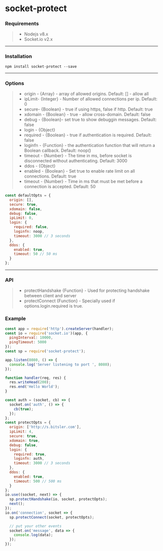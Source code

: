 # socket-protect

### **Requirements**

> - Nodejs v8.x
> - Socket.io v2.x

----------

### **Installation**

`npm install socket-protect --save`

----------
### **Options**
> - origin - {Array} - array of allowed origins. Default: [] - allow all
> - ipLimit- {Integer} - Number of allowed connections per ip. Default: 0
> - secure- {Boolean} - true if using https, false if http. Default: true
> - xdomain - {Boolean} - true - allow cross-domain. Default: false
> - debug - {Boolean}- set true to show debuggin messages. Default: false
> - login - {Object}
>  - required - {Boolean} - true if authentication is required. Default: false
>  - loginfn - {Function} - the authentication function that will return a Boolean callback. Default: noop()
>  - timeout - {Number} - The time in ms, before socket is disconnected without authenticating. Default: 3000
> - ddos - {Object}
>  - enabled - {Boolean} - Set true to enable rate limit on all connections. Default: true
>  - timeout - {Number} - Time in ms that must be met before a connection is accepted. Default: 50

```js
const defaultOpts = {
  origin: [],
  secure: true,
  xdomain: false,
  debug: false,
  ipLimit: 0,
  login: {
    required: false,
    loginfn: noop,
    timeout: 3000 // 3 seconds
  },
  ddos: {
    enabled: true,
    timeout: 50 // 50 ms
  }
};
```
----------

### **API**
> - protectHandshake {Function} - Used for protecting handshake between client and server
> - protectConnect {Function} - Specially used if options.login.required is true.

### **Example**

```js
const app = require('http').createServer(handler);
const io = require('socket.io')(app, {
  pingInterval: 10000,
  pingTimeout: 5000
});
const sp = require('socket-protect');

app.listen(8080, () => {
  console.log('Server listening to port ', 8080);
});

function handler(req, res) {
  res.writeHead(200);
  res.end('Hello World');
}

const auth = (socket, cb) => {
  socket.on('auth', () => {
    cb(true);
  });
};
const protectOpts = {
  origin: ['http://s.bitsler.com'],
  ipLimit: 4,
  secure: true,
  xdomain: true,
  debug: false,
  login: {
    required: true,
    loginfn: auth,
    timeout: 3000 // 3 seconds
  },
  ddos: {
    enabled: true,
    timeout: 500 // 500 ms
  }
};
io.use((socket, next) => {
  sp.protectHandshake(io, socket, protectOpts);
  next();
});
io.on('connection', socket => {
  sp.protectConnect(socket, protectOpts);

  // put your other events
  socket.on('message', data => {
    console.log(data);
  });
});

```

